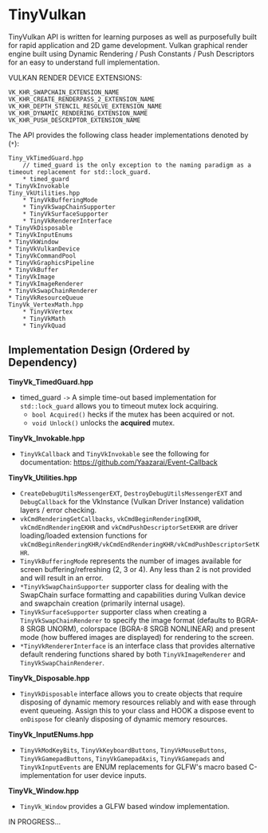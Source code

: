 # TinyVulkan
TinyVulkan API is written for learning purposes as well as purposefully built for rapid application and 2D game development. Vulkan graphical render engine built using Dynamic Rendering / Push Constants / Push Descriptors for an easy to understand full implementation.

VULKAN RENDER DEVICE EXTENSIONS:
```
VK_KHR_SWAPCHAIN_EXTENSION_NAME
VK_KHR_CREATE_RENDERPASS_2_EXTENSION_NAME
VK_KHR_DEPTH_STENCIL_RESOLVE_EXTENSION_NAME
VK_KHR_DYNAMIC_RENDERING_EXTENSION_NAME
VK_KHR_PUSH_DESCRIPTOR_EXTENSION_NAME
```

The API provides the following class header implementations denoted by (`*`):
```
Tiny_VkTimedGuard.hpp
    // timed_guard is the only exception to the naming paradigm as a timeout replacement for std::lock_guard.
    * timed_guard
* TinyVkInvokable
Tiny_VkUtilities.hpp
    * TinyVkBufferingMode
    * TinyVkSwapChainSupporter
    * TinyVkSurfaceSupporter
    * TinyVkRendererInterface
* TinyVkDisposable
* TinyVkInputEnums
* TinyVkWindow
* TinyVkVulkanDevice
* TinyVkCommandPool
* TinyVkGraphicsPipeline
* TinyVkBuffer
* TinyVkImage
* TinyVkImageRenderer
* TinyVkSwapChainRenderer
* TinyVkResourceQueue
TinyVk_VertexMath.hpp
    * TinyVkVertex
    * TinyVkMath
    * TinyVkQuad
```


## Implementation Design (Ordered by Dependency)

**TinyVk_TimedGuard.hpp**
* timed_guard `->` A simple time-out based implementation for `std::lock_guard` allows you to timeout mutex lock acquiring.
  * `bool Acquired()` hecks if the mutex has been acquired or not.
  * `void Unlock()` unlocks the **acquired** mutex.

**TinyVk_Invokable.hpp**
* `TinyVkCallback` and `TinyVkInvokable` see the following for documentation: https://github.com/Yaazarai/Event-Callback

**TinyVk_Utilities.hpp**
* `CreateDebugUtilsMessengerEXT`, `DestroyDebugUtilsMessengerEXT` and `DebugCallback` for the VkInstance (Vulkan Driver Instance) validation layers / error checking.
* `vkCmdRenderingGetCallbacks`, `vkCmdBeginRenderingEKHR`, `vkCmdEndRenderingEKHR` and `vkCmdPushDescriptorSetEKHR` are driver loading/loaded extension functions for `vkCmdBeginRenderingKHR/vkCmdEndRenderingKHR/vkCmdPushDescriptorSetKHR`.
* `TinyVkBufferingMode` represents the number of images available for screen buffering/refreshing (2, 3 or 4). Any less than 2 is not provided and will result in an error.
* `*TinyVkSwapChainSupporter` supporter class for dealing with the SwapChain surface formatting and capabilities during Vulkan device and swapchain creation (primarily internal usage).
* `TinyVkSurfaceSupporter` supporter class when creating a `TinyVkSwapChainRenderer` to specify the image format (defaults to BGRA-8 SRGB UNORM), colorspace (BGRA-8 SRGB NONLINEAR) and present mode (how buffered images are displayed) for rendering to the screen.
* `*TinyVkRendererInterface` is an interface class that provides alternative default rendering functions shared by both `TinyVkImageRenderer` and `TinyVkSwapChainRenderer`.

**TinyVk_Disposable.hpp**
* `TinyVkDisposable` interface allows you to create objects that require disposing of dynamic memory resources reliably and with ease through event queueing. Assign this to your class and HOOK a dispose event to `onDispose` for cleanly disposing of dynamic memory resources.

**TinyVk_InputENums.hpp**
* `TinyVkModKeyBits`, `TinyVkKeyboardButtons`, `TinyVkMouseButtons`, `TinyVkGamepadButtons`, `TinyVkGamepadAxis`, `TinyVkGamepads` and `TinyVkInputEvents` are ENUM replacements for GLFW's macro based C-implementation for user device inputs.

**TinyVk_Window.hpp**
* `TinyVk_Window` provides a GLFW based window implementation.

IN PROGRESS...
